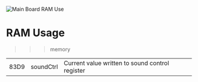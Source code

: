 ![Main Board RAM Use](Frogger.jpg)

# RAM Usage

>>> memory

| | | |
| --- | --- | --- |
| 83D9      | soundCtrl         | Current value written to sound control register |
